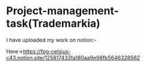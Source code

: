 # Project-management-task(Trademarkia)

I have uploaded my work on notion:-

Here->https://fog-celsius-c43.notion.site/125817433fa180aa9e98fb5646328562
